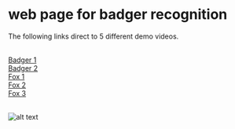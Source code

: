 # web page for badger recognition
The following links direct to 5 different demo videos. 


<br /> [Badger 1](https://youtu.be/u4Bp4VyX5bA) 
<br /> [Badger 2](https://youtu.be/1uvLCCjuAlE)
<br /> [Fox 1](https://youtu.be/Q4pnmVJwLCU)
<br /> [Fox 2](https://youtu.be/zFn8KsnWr9Q)
<br /> [Fox 3](https://youtu.be/HGgAdevcbB4)


<br /> ![alt text](https://github.com/RuilongMachineLearning/Badger_recognition/badger_profile_3.jpg)
